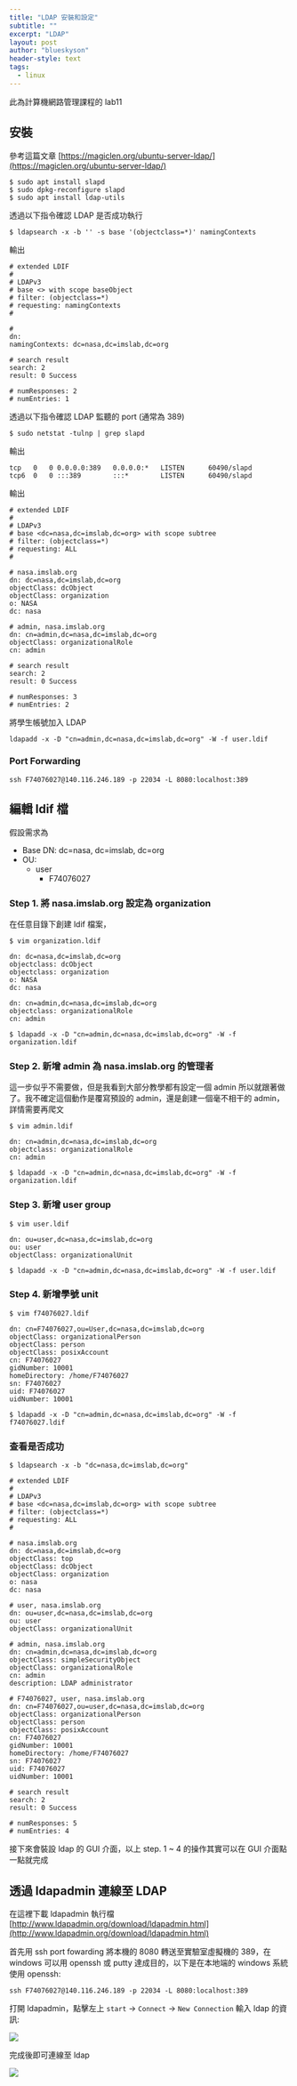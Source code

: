 ```yaml
---
title: "LDAP 安裝和設定"
subtitle: ""
excerpt: "LDAP"
layout: post
author: "blueskyson"
header-style: text
tags:
  - linux
---
```


此為計算機網路管理課程的 lab11

## 安裝

參考這篇文章 [https://magiclen.org/ubuntu-server-ldap/](https://magiclen.org/ubuntu-server-ldap/)

```non
$ sudo apt install slapd
$ sudo dpkg-reconfigure slapd
$ sudo apt install ldap-utils
```

透過以下指令確認 LDAP 是否成功執行

```non
$ ldapsearch -x -b '' -s base '(objectclass=*)' namingContexts
```

輸出

```non
# extended LDIF
#
# LDAPv3
# base <> with scope baseObject
# filter: (objectclass=*)
# requesting: namingContexts
#

#
dn:
namingContexts: dc=nasa,dc=imslab,dc=org

# search result
search: 2
result: 0 Success

# numResponses: 2
# numEntries: 1
```

透過以下指令確認 LDAP 監聽的 port (通常為 389)

```non
$ sudo netstat -tulnp | grep slapd
```

輸出

```non
tcp   0   0 0.0.0.0:389   0.0.0.0:*   LISTEN      60490/slapd
tcp6  0   0 :::389        :::*        LISTEN      60490/slapd
```

輸出

```non
# extended LDIF
#
# LDAPv3
# base <dc=nasa,dc=imslab,dc=org> with scope subtree
# filter: (objectclass=*)
# requesting: ALL
#

# nasa.imslab.org
dn: dc=nasa,dc=imslab,dc=org
objectClass: dcObject
objectClass: organization
o: NASA
dc: nasa

# admin, nasa.imslab.org
dn: cn=admin,dc=nasa,dc=imslab,dc=org
objectClass: organizationalRole
cn: admin

# search result
search: 2
result: 0 Success

# numResponses: 3
# numEntries: 2
```

將學生帳號加入 LDAP

```non
ldapadd -x -D "cn=admin,dc=nasa,dc=imslab,dc=org" -W -f user.ldif
```

### Port Forwarding

```non
ssh F74076027@140.116.246.189 -p 22034 -L 8080:localhost:389
```


## 編輯 ldif 檔

假設需求為

- Base DN: dc=nasa, dc=imslab, dc=org
- OU:
  + user
    - F74076027

### Step 1. 將 nasa.imslab.org 設定為 organization

在任意目錄下創建 ldif 檔案，

```non
$ vim organization.ldif
```

```non
dn: dc=nasa,dc=imslab,dc=org
objectclass: dcObject
objectclass: organization
o: NASA
dc: nasa

dn: cn=admin,dc=nasa,dc=imslab,dc=org
objectclass: organizationalRole
cn: admin
```

```non
$ ldapadd -x -D "cn=admin,dc=nasa,dc=imslab,dc=org" -W -f organization.ldif
```

### Step 2. 新增 admin 為 nasa.imslab.org 的管理者

這一步似乎不需要做，但是我看到大部分教學都有設定一個 admin 所以就跟著做了。我不確定這個動作是覆寫預設的 admin，還是創建一個毫不相干的 admin，詳情需要再爬文

```non
$ vim admin.ldif
```

```non
dn: cn=admin,dc=nasa,dc=imslab,dc=org
objectclass: organizationalRole
cn: admin
```

```non
$ ldapadd -x -D "cn=admin,dc=nasa,dc=imslab,dc=org" -W -f organization.ldif
```

### Step 3. 新增 user group

```non
$ vim user.ldif
```

```non
dn: ou=user,dc=nasa,dc=imslab,dc=org
ou: user
objectClass: organizationalUnit
```

```non
$ ldapadd -x -D "cn=admin,dc=nasa,dc=imslab,dc=org" -W -f user.ldif
```

### Step 4. 新增學號 unit

```non
$ vim f74076027.ldif
```

```non
dn: cn=F74076027,ou=User,dc=nasa,dc=imslab,dc=org
objectClass: organizationalPerson
objectClass: person
objectClass: posixAccount
cn: F74076027
gidNumber: 10001
homeDirectory: /home/F74076027
sn: F74076027
uid: F74076027
uidNumber: 10001
```

```non
$ ldapadd -x -D "cn=admin,dc=nasa,dc=imslab,dc=org" -W -f f74076027.ldif
```

### 查看是否成功

```non
$ ldapsearch -x -b "dc=nasa,dc=imslab,dc=org"
```

```non
# extended LDIF
#
# LDAPv3
# base <dc=nasa,dc=imslab,dc=org> with scope subtree
# filter: (objectclass=*)
# requesting: ALL
#

# nasa.imslab.org
dn: dc=nasa,dc=imslab,dc=org
objectClass: top
objectClass: dcObject
objectClass: organization
o: nasa
dc: nasa

# user, nasa.imslab.org
dn: ou=user,dc=nasa,dc=imslab,dc=org
ou: user
objectClass: organizationalUnit

# admin, nasa.imslab.org
dn: cn=admin,dc=nasa,dc=imslab,dc=org
objectClass: simpleSecurityObject
objectClass: organizationalRole
cn: admin
description: LDAP administrator

# F74076027, user, nasa.imslab.org
dn: cn=F74076027,ou=user,dc=nasa,dc=imslab,dc=org
objectClass: organizationalPerson
objectClass: person
objectClass: posixAccount
cn: F74076027
gidNumber: 10001
homeDirectory: /home/F74076027
sn: F74076027
uid: F74076027
uidNumber: 10001

# search result
search: 2
result: 0 Success

# numResponses: 5
# numEntries: 4
```

接下來會裝設 ldap 的 GUI 介面，以上 step. 1 ~ 4 的操作其實可以在 GUI 介面點一點就完成

## 透過 ldapadmin 連線至 LDAP

在這裡下載 ldapadmin 執行檔 [http://www.ldapadmin.org/download/ldapadmin.html](http://www.ldapadmin.org/download/ldapadmin.html)

首先用 ssh port fowarding 將本機的 8080 轉送至實驗室虛擬機的 389，在 windows 可以用 openssh 或 putty 達成目的，以下是在本地端的 windows 系統使用 openssh:

```non
ssh F74076027@140.116.246.189 -p 22034 -L 8080:localhost:389
```

打開 ldapadmin，點擊左上 `start` -> `Connect` -> `New Connection` 輸入 ldap 的資訊:

![](https://raw.githubusercontent.com/blueskyson/image-host/master/ldap.png)

完成後即可連線至 ldap

![](https://raw.githubusercontent.com/blueskyson/image-host/master/ldap2.png)

